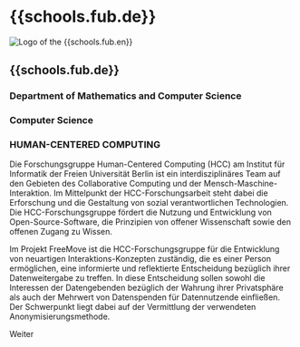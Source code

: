 <div id="fub" class="component-school">

# {{schools.fub.de}}

<div>

![Logo of the {{schools.fub.en}}]({{schools.fub.logo}})

<div>

## {{schools.fub.de}}
### Department of Mathematics and Computer Science
### Computer Science
### HUMAN-CENTERED COMPUTING

</div>

</div>

Die Forschungsgruppe Human-Centered Computing (HCC) am Institut für Informatik der Freien Universität Berlin ist ein interdisziplinäres Team auf den Gebieten des Collaborative Computing und der Mensch-Maschine-Interaktion. Im Mittelpunkt der HCC-Forschungsarbeit steht dabei die Erforschung und die Gestaltung von sozial verantwortlichen Technologien. Die HCC-Forschungsgruppe fördert die Nutzung und Entwicklung von Open-Source-Software, die Prinzipien von offener Wissenschaft sowie den offenen Zugang zu Wissen. 

Im Projekt FreeMove ist die HCC-Forschungsgruppe für die Entwicklung von neuartigen Interaktions-Konzepten zuständig, die es einer Person ermöglichen, eine informierte und reflektierte Entscheidung bezüglich ihrer Datenweitergabe zu treffen. In diese Entscheidung sollen sowohl die Interessen der Datengebenden bezüglich der Wahrung ihrer Privatsphäre als auch der Mehrwert von Datenspenden für Datennutzende einfließen. Der Schwerpunkt liegt dabei auf der Vermittlung der verwendeten Anonymisierungsmethode.

<div class="justify-end my-0">
    <a href="/partners/fub" class="border border-green text-green text-xl py-1 px-4 cursor-pointer hover:bg-green hover:text-white" style="text-decoration: none;">Weiter</a>
</div>

</div>